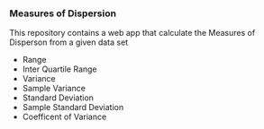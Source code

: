 ### Measures of Dispersion

This repository contains a web app that calculate the Measures of Disperson from a given data set
- Range
- Inter Quartile Range
- Variance
- Sample Variance
- Standard Deviation
- Sample Standard Deviation
- Coefficent of Variance
